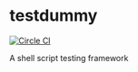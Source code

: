 # testdummy

[![Circle CI](https://circleci.com/gh/nextrevision/testdummy.svg?style=svg)](https://circleci.com/gh/nextrevision/testdummy)

A shell script testing framework
